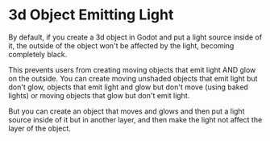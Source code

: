 # 3d Object Emitting Light

By default, if you create a 3d object in Godot and put a light source inside of it, the outside of the object won't be affected by the light, becoming completely black.

This prevents users from creating moving objects that emit light AND glow on the outside.
You can create moving unshaded objects that emit light but don't glow, objects that emit light and glow but don't move (using baked lights) or moving objects that glow but don't emit light.

But you can create an object that moves and glows and then put a light source inside of it but in another layer, and then make the light not affect the layer of the object.

